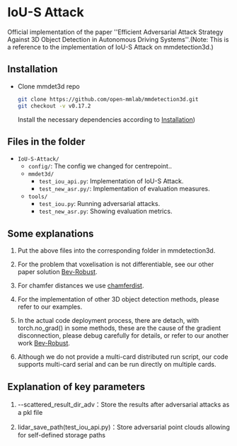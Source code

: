 # IoU-S Attack
Official implementation of the paper ''Efficient Adversarial Attack Strategy Against 3D Object Detection in Autonomous Driving Systems''.(Note: This is a reference to the implementation of IoU-S Attack on mmdetection3d.)
## Installation

- Clone mmdet3d repo
    ```bash
    git clone https://github.com/open-mmlab/mmdetection3d.git
    git checkout -v v0.17.2
    ```
    Install the necessary dependencies according to [Installation](https://mmdetection3d.readthedocs.io/en/latest/get_started.html))
## Files in the folder
- `IoU-S-Attack/`
  - `config/`: The config we changed for centrepoint..
  - `mmdet3d/`
    - `test_iou_api.py`: Implementation of IoU-S Attack.
    - `test_new_asr.py/`: Implementation of evaluation measures.
  - `tools/`
    - `test_iou.py`: Running adversarial attacks.
    - `test_new_asr.py`: Showing evaluation metrics.
## Some explanations
1. Put the above files into the corresponding folder in mmdetection3d.
   
2. For the problem that voxelisation is not differentiable, see our other paper solution [Bev-Robust](https://github.com/zzj403/BEV_Robust.git).

3. For chamfer distances we use [chamferdist](https://github.com/OpenDriveLab/ViDAR/tree/936dbf7e010189b68b83b4b61568cfd0fa23e655/third_lib/chamfer_dist/chamferdist).

4. For the implementation of other 3D object detection methods, please refer to our examples.

5. In the actual code deployment process, there are detach, with torch.no_grad() in some methods, these are the cause of the gradient disconnection, please debug carefully for details, or refer to our another work [Bev-Robust](https://github.com/zzj403/BEV_Robust.git).

6. Although we do not provide a multi-card distributed run script, our code supports multi-card serial and can be run directly on multiple cards.

## Explanation of key parameters
1. --scattered_result_dir_adv：Store the results after adversarial attacks as a pkl file

2. lidar_save_path(test_iou_api.py)：Store adversarial point clouds allowing for self-defined storage paths



